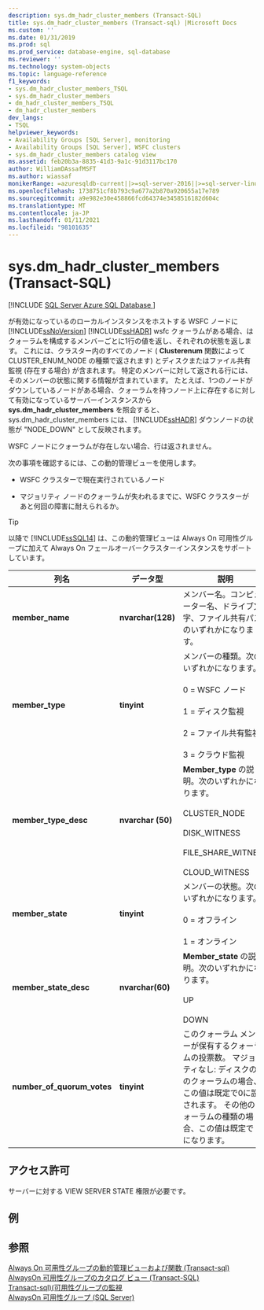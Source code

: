```yaml
---
description: sys.dm_hadr_cluster_members (Transact-SQL)
title: sys.dm_hadr_cluster_members (Transact-sql) |Microsoft Docs
ms.custom: ''
ms.date: 01/31/2019
ms.prod: sql
ms.prod_service: database-engine, sql-database
ms.reviewer: ''
ms.technology: system-objects
ms.topic: language-reference
f1_keywords:
- sys.dm_hadr_cluster_members_TSQL
- sys.dm_hadr_cluster_members
- dm_hadr_cluster_members_TSQL
- dm_hadr_cluster_members
dev_langs:
- TSQL
helpviewer_keywords:
- Availability Groups [SQL Server], monitoring
- Availability Groups [SQL Server], WSFC clusters
- sys.dm_hadr_cluster_members catalog view
ms.assetid: feb20b3a-8835-41d3-9a1c-91d3117bc170
author: WilliamDAssafMSFT
ms.author: wiassaf
monikerRange: =azuresqldb-current||>=sql-server-2016||>=sql-server-linux-2017||=azuresqldb-mi-current
ms.openlocfilehash: 1738751cf8b793c9a677a2b870a920655a17e789
ms.sourcegitcommit: a9e982e30e458866fcd64374e3458516182d604c
ms.translationtype: MT
ms.contentlocale: ja-JP
ms.lasthandoff: 01/11/2021
ms.locfileid: "98101635"
---
```

# <a name="sysdm_hadr_cluster_members-transact-sql"></a>sys.dm_hadr_cluster_members (Transact-SQL)
[!INCLUDE [SQL Server Azure SQL Database ](../../includes/applies-to-version/sql-asdb.md)]

  が有効になっているのローカルインスタンスをホストする WSFC ノードに [!INCLUDE[ssNoVersion](../../includes/ssnoversion-md.md)] [!INCLUDE[ssHADR](../../includes/sshadr-md.md)] wsfc クォーラムがある場合、はクォーラムを構成するメンバーごとに1行の値を返し、それぞれの状態を返します。 これには、クラスター内のすべてのノード ( **Clusterenum** 関数によって CLUSTER_ENUM_NODE の種類で返されます) とディスクまたはファイル共有監視 (存在する場合) が含まれます。 特定のメンバーに対して返される行には、そのメンバーの状態に関する情報が含まれています。 たとえば、1つのノードがダウンしているノードがある場合、クォーラムを持つノード上に存在するに対して有効になっているサーバーインスタンスから **sys.dm_hadr_cluster_members** を照会すると、sys.dm_hadr_cluster_members には、 [!INCLUDE[ssHADR](../../includes/sshadr-md.md)] ダウンノードの状態が "NODE_DOWN" として反映されます。   
  
 WSFC ノードにクォーラムが存在しない場合、行は返されません。  
  
 次の事項を確認するには、この動的管理ビューを使用します。  
  
-   WSFC クラスターで現在実行されているノード  
  
-   マジョリティ ノードのクォーラムが失われるまでに、WSFC クラスターがあと何回の障害に耐えられるか。  

 > [!TIP]
 > 以降で [!INCLUDE[ssSQL14](../../includes/sssql14-md.md)] は、この動的管理ビューは Always On 可用性グループに加えて Always On フェールオーバークラスターインスタンスをサポートしています。  
  
|列名|データ型|説明|  
|-----------------|---------------|-----------------|  
|**member_name**|**nvarchar(128)**|メンバー名。コンピューター名、ドライブ文字、ファイル共有パスのいずれかになります。|  
|**member_type**|**tinyint**|メンバーの種類。次のいずれかになります。<br /><br /> 0 = WSFC ノード<br /><br /> 1 = ディスク監視<br /><br /> 2 = ファイル共有監視<br /><br /> 3 = クラウド監視|  
|**member_type_desc**|**nvarchar (50)**|**Member_type** の説明。次のいずれかになります。<br /><br /> CLUSTER_NODE<br /><br /> DISK_WITNESS<br /><br /> FILE_SHARE_WITNESS<br /><br /> CLOUD_WITNESS|  
|**member_state**|**tinyint**|メンバーの状態。次のいずれかになります。<br /><br /> 0 = オフライン<br /><br /> 1 = オンライン|  
|**member_state_desc**|**nvarchar(60)**|**Member_state** の説明。次のいずれかになります。<br /><br /> UP<br /><br /> DOWN|  
|**number_of_quorum_votes**|**tinyint**|このクォーラム メンバーが保有するクォーラムの投票数。 マジョリティなし: ディスクのみのクォーラムの場合、この値は既定で0に設定されます。 その他のクォーラムの種類の場合、この値は既定で 1 になります。|  
  
## <a name="permissions"></a>アクセス許可  
 サーバーに対する VIEW SERVER STATE 権限が必要です。  
  
## <a name="examples"></a>例  
  
## <a name="see-also"></a>参照  
 [Always On 可用性グループの動的管理ビューおよび関数 &#40;Transact-sql&#41;](../../relational-databases/system-dynamic-management-views/always-on-availability-groups-dynamic-management-views-functions.md)   
 [AlwaysOn 可用性グループのカタログ ビュー &#40;Transact-SQL&#41;](../../relational-databases/system-catalog-views/always-on-availability-groups-catalog-views-transact-sql.md)   
 [Transact-sql&#41;&#40;可用性グループの監視 ](../../database-engine/availability-groups/windows/monitor-availability-groups-transact-sql.md)   
 [AlwaysOn 可用性グループ &#40;SQL Server&#41;](../../database-engine/availability-groups/windows/always-on-availability-groups-sql-server.md)  
  
  
